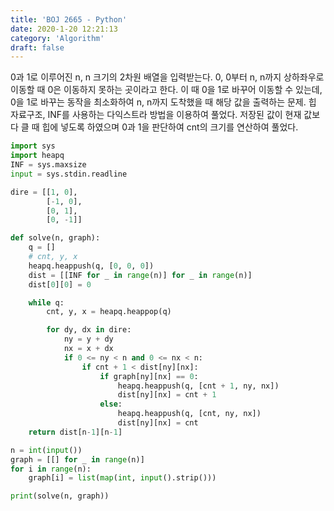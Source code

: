 ```yaml
---
title: 'BOJ 2665 - Python'
date: 2020-1-20 12:21:13
category: 'Algorithm'
draft: false
---
```

0과 1로 이루어진 n, n 크기의 2차원 배열을 입력받는다. 0, 0부터 n, n까지 상하좌우로 이동할 때 0은 이동하지 못하는 곳이라고 한다. 이 때 0을 1로 바꾸어 이동할 수 있는데, 0을 1로 바꾸는 동작을 최소화하여 n, n까지 도착했을 때 해당 값을 출력하는 문제. 힙 자료구조, INF를 사용하는 다익스트라 방법을 이용하여 풀었다. 저장된 값이 현재 값보다 클 때 힙에 넣도록 하였으며 0과 1을 판단하여 cnt의 크기를 연산하여 풀었다.
```python
import sys
import heapq
INF = sys.maxsize
input = sys.stdin.readline

dire = [[1, 0],
        [-1, 0],
        [0, 1],
        [0, -1]]

def solve(n, graph):
    q = []
    # cnt, y, x
    heapq.heappush(q, [0, 0, 0])
    dist = [[INF for _ in range(n)] for _ in range(n)]
    dist[0][0] = 0

    while q:
        cnt, y, x = heapq.heappop(q)

        for dy, dx in dire:
            ny = y + dy
            nx = x + dx
            if 0 <= ny < n and 0 <= nx < n:
                if cnt + 1 < dist[ny][nx]:
                    if graph[ny][nx] == 0:
                        heapq.heappush(q, [cnt + 1, ny, nx])
                        dist[ny][nx] = cnt + 1
                    else:
                        heapq.heappush(q, [cnt, ny, nx])
                        dist[ny][nx] = cnt
    return dist[n-1][n-1]

n = int(input())
graph = [[] for _ in range(n)]
for i in range(n):
    graph[i] = list(map(int, input().strip()))

print(solve(n, graph))

```